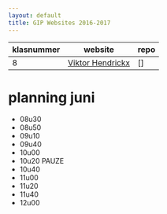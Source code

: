 ```yaml
---
layout: default
title: GIP Websites 2016-2017
---
```


| klasnummer | website | repo |
|---|---|---|
| 8 | [Viktor Hendrickx](http://ViktorH-immalle.github.io/) | [] |


# planning juni

- 08u30 
- 08u50
- 09u10
- 09u40
- 10u00
- 10u20 PAUZE
- 10u40
- 11u00
- 11u20
- 11u40
- 12u00
